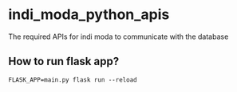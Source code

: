 # indi_moda_python_apis
The required APIs for indi moda to communicate with the database

## How to run flask app?
```FLASK_APP=main.py flask run --reload```
